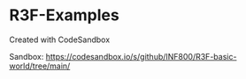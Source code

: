 # R3F-Examples

Created with CodeSandbox

Sandbox: https://codesandbox.io/s/github/INF800/R3F-basic-world/tree/main/
